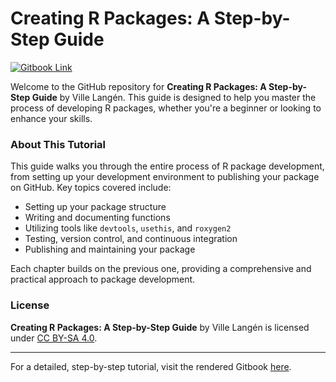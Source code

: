 # Creating R Packages: A Step-by-Step Guide

[![Gitbook Link](https://img.shields.io/badge/View%20Gitbook-Click%20Here-blue)](https://r-package-guide.netlify.app)

Welcome to the GitHub repository for **Creating R Packages: A Step-by-Step Guide** by Ville Langén. This guide is designed to help you master the process of developing R packages, whether you're a beginner or looking to enhance your skills.

### About This Tutorial

This guide walks you through the entire process of R package development, from setting up your development environment to publishing your package on GitHub. Key topics covered include:

- Setting up your package structure
- Writing and documenting functions
- Utilizing tools like `devtools`, `usethis`, and `roxygen2`
- Testing, version control, and continuous integration
- Publishing and maintaining your package

Each chapter builds on the previous one, providing a comprehensive and practical approach to package development.

### License

**Creating R Packages: A Step-by-Step Guide** by Ville Langén is licensed under [CC BY-SA 4.0](https://creativecommons.org/licenses/by-sa/4.0/).

---

For a detailed, step-by-step tutorial, visit the rendered Gitbook [here](https://r-package-guide.netlify.app).

